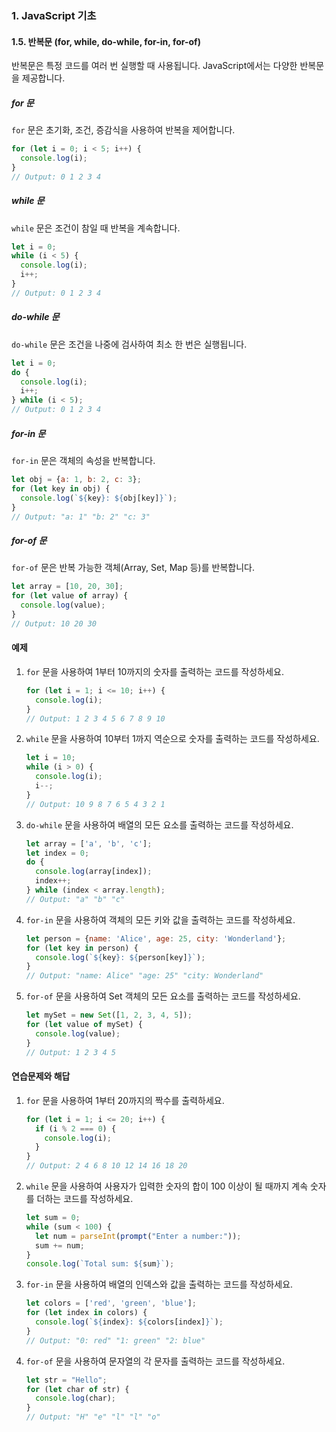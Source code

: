 ### 1. JavaScript 기초

#### 1.5. 반복문 (for, while, do-while, for-in, for-of)

반복문은 특정 코드를 여러 번 실행할 때 사용됩니다. JavaScript에서는 다양한 반복문을 제공합니다.

##### for 문
`for` 문은 초기화, 조건, 증감식을 사용하여 반복을 제어합니다.

```javascript
for (let i = 0; i < 5; i++) {
  console.log(i);
}
// Output: 0 1 2 3 4
```

##### while 문
`while` 문은 조건이 참일 때 반복을 계속합니다.

```javascript
let i = 0;
while (i < 5) {
  console.log(i);
  i++;
}
// Output: 0 1 2 3 4
```

##### do-while 문
`do-while` 문은 조건을 나중에 검사하여 최소 한 번은 실행됩니다.

```javascript
let i = 0;
do {
  console.log(i);
  i++;
} while (i < 5);
// Output: 0 1 2 3 4
```

##### for-in 문
`for-in` 문은 객체의 속성을 반복합니다.

```javascript
let obj = {a: 1, b: 2, c: 3};
for (let key in obj) {
  console.log(`${key}: ${obj[key]}`);
}
// Output: "a: 1" "b: 2" "c: 3"
```

##### for-of 문
`for-of` 문은 반복 가능한 객체(Array, Set, Map 등)를 반복합니다.

```javascript
let array = [10, 20, 30];
for (let value of array) {
  console.log(value);
}
// Output: 10 20 30
```

#### 예제

1. `for` 문을 사용하여 1부터 10까지의 숫자를 출력하는 코드를 작성하세요.
   ```javascript
   for (let i = 1; i <= 10; i++) {
     console.log(i);
   }
   // Output: 1 2 3 4 5 6 7 8 9 10
   ```

2. `while` 문을 사용하여 10부터 1까지 역순으로 숫자를 출력하는 코드를 작성하세요.
   ```javascript
   let i = 10;
   while (i > 0) {
     console.log(i);
     i--;
   }
   // Output: 10 9 8 7 6 5 4 3 2 1
   ```

3. `do-while` 문을 사용하여 배열의 모든 요소를 출력하는 코드를 작성하세요.
   ```javascript
   let array = ['a', 'b', 'c'];
   let index = 0;
   do {
     console.log(array[index]);
     index++;
   } while (index < array.length);
   // Output: "a" "b" "c"
   ```

4. `for-in` 문을 사용하여 객체의 모든 키와 값을 출력하는 코드를 작성하세요.
   ```javascript
   let person = {name: 'Alice', age: 25, city: 'Wonderland'};
   for (let key in person) {
     console.log(`${key}: ${person[key]}`);
   }
   // Output: "name: Alice" "age: 25" "city: Wonderland"
   ```

5. `for-of` 문을 사용하여 Set 객체의 모든 요소를 출력하는 코드를 작성하세요.
   ```javascript
   let mySet = new Set([1, 2, 3, 4, 5]);
   for (let value of mySet) {
     console.log(value);
   }
   // Output: 1 2 3 4 5
   ```

#### 연습문제와 해답

1. `for` 문을 사용하여 1부터 20까지의 짝수를 출력하세요.
   ```javascript
   for (let i = 1; i <= 20; i++) {
     if (i % 2 === 0) {
       console.log(i);
     }
   }
   // Output: 2 4 6 8 10 12 14 16 18 20
   ```

2. `while` 문을 사용하여 사용자가 입력한 숫자의 합이 100 이상이 될 때까지 계속 숫자를 더하는 코드를 작성하세요.
   ```javascript
   let sum = 0;
   while (sum < 100) {
     let num = parseInt(prompt("Enter a number:"));
     sum += num;
   }
   console.log(`Total sum: ${sum}`);
   ```

3. `for-in` 문을 사용하여 배열의 인덱스와 값을 출력하는 코드를 작성하세요.
   ```javascript
   let colors = ['red', 'green', 'blue'];
   for (let index in colors) {
     console.log(`${index}: ${colors[index]}`);
   }
   // Output: "0: red" "1: green" "2: blue"
   ```

4. `for-of` 문을 사용하여 문자열의 각 문자를 출력하는 코드를 작성하세요.
   ```javascript
   let str = "Hello";
   for (let char of str) {
     console.log(char);
   }
   // Output: "H" "e" "l" "l" "o"
   ```
